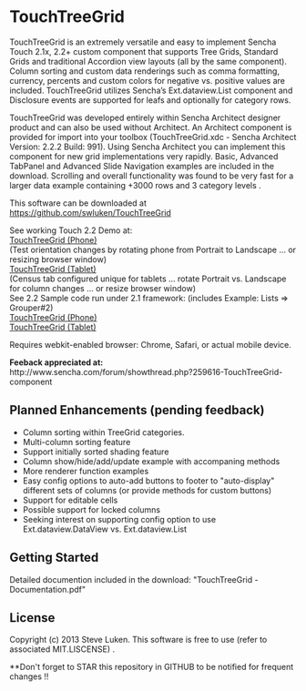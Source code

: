 TouchTreeGrid
=============

TouchTreeGrid is an extremely versatile and easy to implement Sencha Touch 2.1x, 2.2+ custom 
component that supports Tree Grids, Standard Grids and traditional Accordion view layouts
(all by the same component).  Column sorting and custom data renderings such as comma
formatting, currency, percents and custom colors for negative vs. positive values are included.
TouchTreeGrid utilizes Sencha’s Ext.dataview.List component and Disclosure events are
supported for leafs and optionally for category rows. 

TouchTreeGrid was developed entirely within Sencha Architect designer product and
can also be used without Architect.  An Architect component is provided for import into
your toolbox (TouchTreeGrid.xdc - Sencha Architect Version: 2.2.2 Build: 991).
Using Sencha Architect you can implement this component
for new grid implementations very rapidly.  Basic, Advanced TabPanel and Advanced Slide Navigation 
examples are included in the download.   Scrolling and overall functionality was
found to be very fast for a larger data example containing +3000 rows and 3 category levels .  

This software can be downloaded at <a href="https://github.com/swluken/TouchTreeGrid">https://github.com/swluken/TouchTreeGrid</a>
  

<div>See working Touch 2.2 Demo at:</div>
<div><a href="http://www.lincolnwaterfrontrentals.com/Sencha/TTG_Slider/app.html?deviceType=Phone">TouchTreeGrid (Phone)</a></div>
<div>(Test orientation changes by rotating phone from Portrait to Landscape ... or resizing browser window)   </div>
<div><a href="http://www.lincolnwaterfrontrentals.com/Sencha/TTG_Slider/app.html?deviceType=Tablet">TouchTreeGrid (Tablet)</a></div>
<div>(Census tab configured unique for tablets ... rotate Portrait vs. Landscape for column changes ... or resize browser window)  </div> 
<div> </div>
<div>See 2.2 Sample code run under 2.1 framework: (includes Example:  Lists => Grouper#2)</div>
<div><a href="http://www.lincolnwaterfrontrentals.com/Sencha/TTG_Slider/app21.html?deviceType=Phone">TouchTreeGrid (Phone)</a></div>
<div><a href="http://www.lincolnwaterfrontrentals.com/Sencha/TTG_Slider/app21.html?deviceType=Tablet">TouchTreeGrid (Tablet)</a></div>

Requires webkit-enabled browser:  Chrome, Safari, or actual mobile device.

<div><b>Feeback appreciated at:</b> </div> http://www.sencha.com/forum/showthread.php?259616-TouchTreeGrid-component

Planned Enhancements (pending feedback)
---------------
   - Column sorting within TreeGrid categories.
   - Multi-column sorting feature
   - Support initially sorted shading feature      
   - Column show/hide/add/update example with accompaning methods
   - More renderer function examples
   - Easy config options to auto-add buttons to footer to "auto-display" different sets of columns 
     (or provide methods for custom buttons)
   - Support for editable cells
   - Possible support for locked columns   
   - Seeking interest on supporting config option to use Ext.dataview.DataView vs. Ext.dataview.List

Getting Started
---------------

Detailed documention included in the download:  "TouchTreeGrid - Documentation.pdf"


License
-------

Copyright (c) 2013 Steve Luken. 
This software is free to use (refer to associated MIT.LISCENSE) .

**Don't forget to STAR this repository in GITHUB to be notified for frequent changes !!

